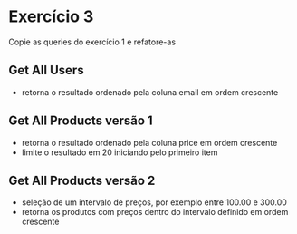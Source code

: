# Exercício 3
Copie as queries do exercício 1 e refatore-as

## Get All Users
- retorna o resultado ordenado pela coluna email em ordem crescente

## Get All Products versão 1
- retorna o resultado ordenado pela coluna price em ordem crescente
- limite o resultado em 20 iniciando pelo primeiro item

## Get All Products versão 2
- seleção de um intervalo de preços, por exemplo entre 100.00 e 300.00
- retorna os produtos com preços dentro do intervalo definido em ordem crescente
